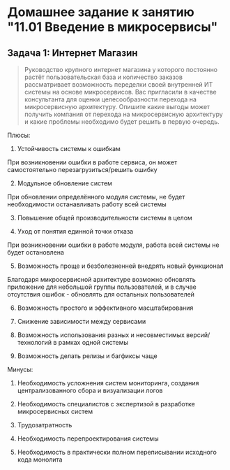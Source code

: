 # Домашнее задание к занятию "11.01 Введение в микросервисы"


## Задача 1: Интернет Магазин

> Руководство крупного интернет магазина у которого постоянно растёт пользовательская база и количество заказов рассматривает возможность переделки своей внутренней ИТ системы на основе микросервисов. Вас пригласили в качестве консультанта для оценки целесообразности перехода на микросервисную архитектуру. Опишите какие выгоды может получить компания от перехода на микросервисную архитектуру и какие проблемы необходимо будет решить в первую очередь.

Плюсы:

1. Устойчивость системы к ошибкам

При возникновении ошибки в работе сервиса, он может самостоятельно перезагрузиться/решить ошибку

2. Модульное обновление систем

При обновлении определённого модуля системы, не будет необходимости останавливать работу всей системы

3. Повышение общей производительности системы в целом

4. Уход от понятия единной точки отказа

При возникновении ошибки в работе модуля, работа всей системы не будет остановлена

5. Возможность проще и безболезненней внедрять новый функционал

Благодаря микросервисной архитектуре возможно обновлять приложение для небольшой группы пользователей, и в случае отсутствия ошибок - обновлять для остальных пользователей

6. Возможность простого и эффективного масштабирования

7. Снижение зависимости между сервисами

8. Возможность использования разных и несовместимых версий/технологий в рамках одной системы

9. Возможность делать релизы и багфиксы чаще

Минусы:

1. Необходимость усложнения систем мониторинга, создания централизованного сбора и визуализации логов

2. Необходимость специалистов с экспертизой в разработке микросервисных систем

3. Трудозатратность

4. Необходимость перепроектирования системы

5. Необходимость в практически полном переписывании исходного кода монолита